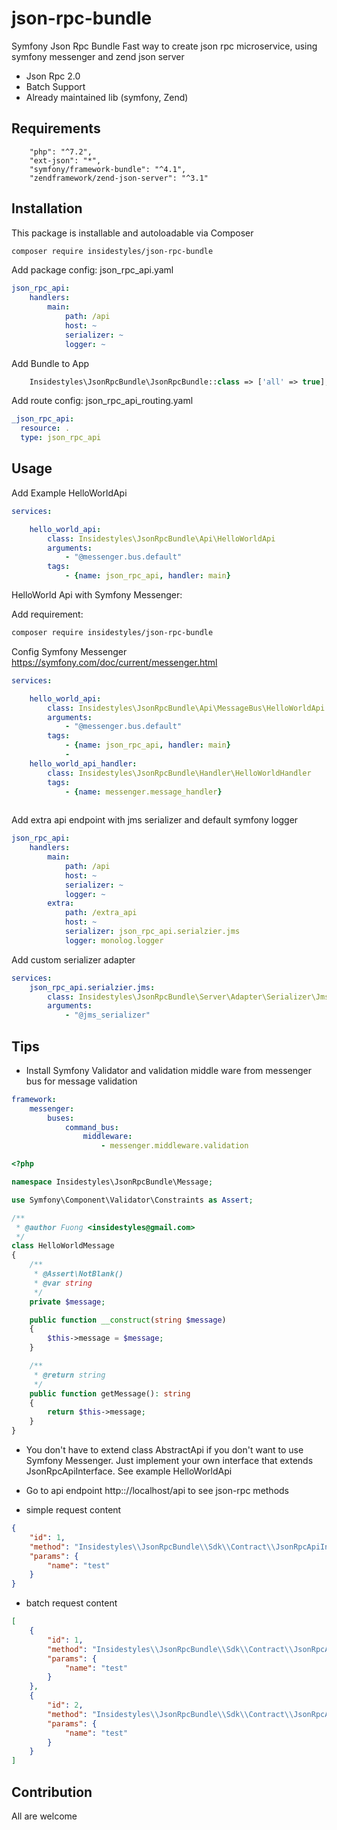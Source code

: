 # json-rpc-bundle
Symfony Json Rpc Bundle
Fast way to create json rpc microservice, using symfony messenger
and zend json server

- Json Rpc 2.0
- Batch Support
- Already maintained lib (symfony, Zend)

## Requirements


        "php": "^7.2",
        "ext-json": "*",
        "symfony/framework-bundle": "^4.1",
        "zendframework/zend-json-server": "^3.1"


## Installation

This package is installable and autoloadable via Composer 

```sh
composer require insidestyles/json-rpc-bundle
```

Add package config: json_rpc_api.yaml

```yaml
json_rpc_api:
    handlers:
        main:
            path: /api
            host: ~
            serializer: ~
            logger: ~
```

Add Bundle to App
```php
    Insidestyles\JsonRpcBundle\JsonRpcBundle::class => ['all' => true],
```

Add route config: json_rpc_api_routing.yaml

```yaml
_json_rpc_api:
  resource: .
  type: json_rpc_api

```


## Usage

Add Example HelloWorldApi

```yaml
services:

    hello_world_api:
        class: Insidestyles\JsonRpcBundle\Api\HelloWorldApi
        arguments:
            - "@messenger.bus.default"
        tags:
            - {name: json_rpc_api, handler: main}

```              

HelloWorld Api with Symfony Messenger:

Add requirement:

```sh
composer require insidestyles/json-rpc-bundle
```

Config Symfony Messenger https://symfony.com/doc/current/messenger.html

```yaml
services:

    hello_world_api:
        class: Insidestyles\JsonRpcBundle\Api\MessageBus\HelloWorldApi
        arguments:
            - "@messenger.bus.default"
        tags:
            - {name: json_rpc_api, handler: main}
            - 
    hello_world_api_handler:
        class: Insidestyles\JsonRpcBundle\Handler\HelloWorldHandler
        tags:
            - {name: messenger.message_handler}
              
```

Add extra api endpoint with jms serializer and default symfony logger

```yaml
json_rpc_api:
    handlers:
        main:
            path: /api
            host: ~
            serializer: ~
            logger: ~
        extra:
            path: /extra_api
            host: ~
            serializer: json_rpc_api.serialzier.jms
            logger: monolog.logger
```

Add custom serializer adapter

```yaml
services:
    json_rpc_api.serialzier.jms:
        class: Insidestyles\JsonRpcBundle\Server\Adapter\Serializer\JmsSerializer
        arguments:
            - "@jms_serializer"
```


## Tips

- Install Symfony Validator and validation middle ware from messenger bus for message validation

```yaml
framework:
    messenger:
        buses:
            command_bus:
                middleware:
                    - messenger.middleware.validation
```

```php
<?php

namespace Insidestyles\JsonRpcBundle\Message;

use Symfony\Component\Validator\Constraints as Assert;

/**
 * @author Fuong <insidestyles@gmail.com>
 */
class HelloWorldMessage
{
    /**
     * @Assert\NotBlank()
     * @var string
     */
    private $message;

    public function __construct(string $message)
    {
        $this->message = $message;
    }

    /**
     * @return string
     */
    public function getMessage(): string
    {
        return $this->message;
    }
}

``` 

- You don't have to extend class AbstractApi if you don't want to use Symfony Messenger. 
Just implement your own interface that extends JsonRpcApiInterface. See example HelloWorldApi

- Go to api endpoint http:://localhost/api to see json-rpc methods 

- simple request content

```json
{
    "id": 1,
	"method": "Insidestyles\\JsonRpcBundle\\Sdk\\Contract\\JsonRpcApiInterface.helloWorld",
	"params": {
		"name": "test"
	}
}
```
- batch request content

```json
[
    {
        "id": 1,
        "method": "Insidestyles\\JsonRpcBundle\\Sdk\\Contract\\JsonRpcApiInterface.helloWorld",
        "params": {
            "name": "test"
        }
    },
    {
        "id": 2,
    	"method": "Insidestyles\\JsonRpcBundle\\Sdk\\Contract\\JsonRpcApiInterface.helloWorld",
    	"params": {
    		"name": "test"
    	}
    }
]
```

## Contribution

All are welcome